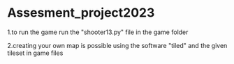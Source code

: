 # Assesment_project2023

1.to run the game run the "shooter13.py" file in the game folder 

2.creating your own map is possible using the software "tiled" and the given tileset in game files
